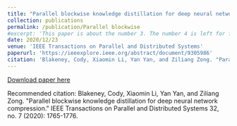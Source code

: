 ```yaml
---
title: "Parallel blockwise knowledge distillation for deep neural network compression"
collection: publications
permalink: /publication/Parallel blockwise
#excerpt: 'This paper is about the number 3. The number 4 is left for future work.'
date: 2020/12/23
venue: 'IEEE Transactions on Parallel and Distributed Systems'
paperurl: 'https://ieeexplore.ieee.org/abstract/document/9305986'
citation: 'Blakeney, Cody, Xiaomin Li, Yan Yan, and Ziliang Zong. "Parallel blockwise knowledge distillation for deep neural network compression." IEEE Transactions on Parallel and Distributed Systems 32, no. 7 (2020): 1765-1776.'
---
```


[Download paper here](https://ieeexplore.ieee.org/abstract/document/9305986)

Recommended citation: Blakeney, Cody, Xiaomin Li, Yan Yan, and Ziliang Zong. "Parallel blockwise knowledge distillation for deep neural network compression." IEEE Transactions on Parallel and Distributed Systems 32, no. 7 (2020): 1765-1776.